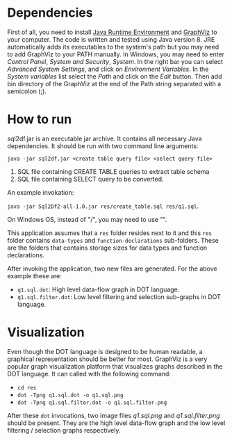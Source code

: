 # Dependencies
First of all, you need to install [Java Runtime Environment](http://www.oracle.com/technetwork/java/javase/downloads/index.html) and [GraphViz](http://www.graphviz.org/Download.php) to your computer. The code is written and tested using Java version 8. JRE automatically adds its executables to the system's path but you may need to add GraphViz to your PATH manually. In Windows, you may need to enter *Control Panel*, *System and Security*, *System*. In the right bar you can select *Advanced System Settings*, and click on *Environment Variables*. In the *System variables* list select the *Path* and click on the *Edit* button. Then add bin directory of the GraphViz at the end of the Path string separated with a semicolon (;).

# How to run
sql2df.jar is an executable jar archive. It contains all necessary Java dependencies. It should be run with two command line arguments:

`java -jar sql2df.jar <create table query file> <select query file>`

1. SQL file containing CREATE TABLE queries to extract table schema
2. SQL file containing SELECT query to be converted.

An example invokation:

`java -jar Sql2Df2-all-1.0.jar res/create_table.sql res/q1.sql`.

On Windows OS, instead of "/", you may need to use "\".

This application assumes that a `res` folder resides next to it and this `res` folder contains `data-types` and `function-declarations` sub-folders. These are the folders that contains storage sizes for data types and function declarations.

After invoking the application, two new files are generated. For the above example these are:
- `q1.sql.dot`: High level data-flow graph in DOT language.
- `q1.sql.filter.dot`: Low level filtering and selection sub-graphs in DOT language.

# Visualization

Even though the DOT language is designed to be human readable, a graphical representation should be better for most. GraphViz is a very popular graph visualization platform that visualizes graphs described in the DOT language. It can called with the following command:

- `cd res`
- `dot -Tpng q1.sql.dot -o q1.sql.png`
- `dot -Tpng q1.sql.filter.dot -o q1.sql.filter.png`

After these `dot` invocations, two image files *q1.sql.png* and *q1.sql.filter.png* should be present. They are the high level data-flow graph and the low level filtering / selection graphs respectively.

